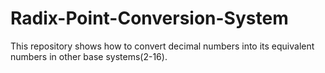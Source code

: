 # Radix-Point-Conversion-System
This repository shows how to convert decimal numbers into its equivalent numbers in other base systems(2-16).
